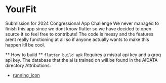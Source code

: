 # YourFit

Submission for 2024 Congressional App Challenge
We never managed to finish this app since we dont know flutter so we have decided to open source it so feel free to contribute! The code is messy and the features arent really functioning at all so if anyone actually wants to make this happen itll be cool.

** How to build ** 
```flutter build apk```
Requires a mistral api key and a groq api key.
The database that the ai is trained on will be found in the AIDATA directory
Attributions:
 - [running_icon](https://www.flaticon.com/free-icons/fast)

